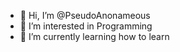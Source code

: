 - 👋 Hi, I’m @PseudoAnonameous
- 👀 I’m interested in Programming
- 🌱 I’m currently learning how to learn

<!---
PseudoAnonameous/PseudoAnonameous is a ✨ special ✨ repository because its `README.md` (this file) appears on your GitHub profile.
You can click the Preview link to take a look at your changes.
--->
